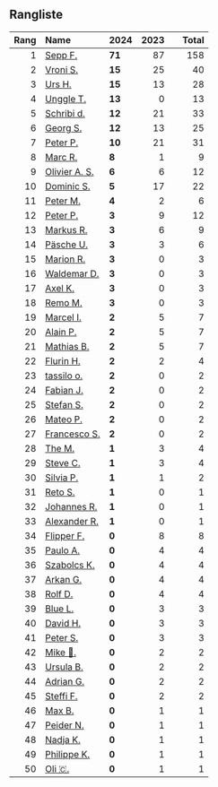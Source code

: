 ## Rangliste

|   Rang | Name                                                       | 2024   |   2023 |    |   Total |
|-------:|:-----------------------------------------------------------|:-------|-------:|:---|--------:|
|      1 | [Sepp F.](https://www.strava.com/athletes/16756310)        | **71** |     87 |    |     158 |
|      2 | [Vroni S.](https://www.strava.com/athletes/29514203)       | **15** |     25 |    |      40 |
|      3 | [Urs H.](https://www.strava.com/athletes/372431)           | **15** |     13 |    |      28 |
|      4 | [Unggle T.](https://www.strava.com/athletes/22347544)      | **13** |      0 |    |      13 |
|      5 | [Schribi d.](https://www.strava.com/athletes/11422737)     | **12** |     21 |    |      33 |
|      6 | [Georg S.](https://www.strava.com/athletes/916353)         | **12** |     13 |    |      25 |
|      7 | [Peter P.](https://www.strava.com/athletes/25457664)       | **10** |     21 |    |      31 |
|      8 | [Marc R.](https://www.strava.com/athletes/58984045)        | **8**  |      1 |    |       9 |
|      9 | [Olivier A.  S.](https://www.strava.com/athletes/28727279) | **6**  |      6 |    |      12 |
|     10 | [Dominic S.](https://www.strava.com/athletes/55489726)     | **5**  |     17 |    |      22 |
|     11 | [Peter M.](https://www.strava.com/athletes/14946812)       | **4**  |      2 |    |       6 |
|     12 | [Peter P.](https://www.strava.com/athletes/57591751)       | **3**  |      9 |    |      12 |
|     13 | [Markus R.](https://www.strava.com/athletes/4722924)       | **3**  |      6 |    |       9 |
|     14 | [Päsche U.](https://www.strava.com/athletes/28885166)      | **3**  |      3 |    |       6 |
|     15 | [Marion R.](https://www.strava.com/athletes/26731457)      | **3**  |      0 |    |       3 |
|     16 | [Waldemar D.](https://www.strava.com/athletes/7070994)     | **3**  |      0 |    |       3 |
|     17 | [Axel K.](https://www.strava.com/athletes/59300995)        | **3**  |      0 |    |       3 |
|     18 | [Remo M.](https://www.strava.com/athletes/10098982)        | **3**  |      0 |    |       3 |
|     19 | [Marcel I.](https://www.strava.com/athletes/7534298)       | **2**  |      5 |    |       7 |
|     20 | [Alain P.](https://www.strava.com/athletes/3430605)        | **2**  |      5 |    |       7 |
|     21 | [Mathias B.](https://www.strava.com/athletes/49060784)     | **2**  |      5 |    |       7 |
|     22 | [Flurin H.](https://www.strava.com/athletes/60467988)      | **2**  |      2 |    |       4 |
|     23 | [tassilo o.](https://www.strava.com/athletes/63864070)     | **2**  |      0 |    |       2 |
|     24 | [Fabian J.](https://www.strava.com/athletes/3980614)       | **2**  |      0 |    |       2 |
|     25 | [Stefan S.](https://www.strava.com/athletes/4143694)       | **2**  |      0 |    |       2 |
|     26 | [Mateo P.](https://www.strava.com/athletes/8923478)        | **2**  |      0 |    |       2 |
|     27 | [Francesco S.](https://www.strava.com/athletes/12378132)   | **2**  |      0 |    |       2 |
|     28 | [The M.](https://www.strava.com/athletes/6200327)          | **1**  |      3 |    |       4 |
|     29 | [Steve C.](https://www.strava.com/athletes/15992918)       | **1**  |      3 |    |       4 |
|     30 | [Silvia P.](https://www.strava.com/athletes/14573315)      | **1**  |      1 |    |       2 |
|     31 | [Reto S.](https://www.strava.com/athletes/9681288)         | **1**  |      0 |    |       1 |
|     32 | [Johannes R.](https://www.strava.com/athletes/3824890)     | **1**  |      0 |    |       1 |
|     33 | [Alexander R.](https://www.strava.com/athletes/5329940)    | **1**  |      0 |    |       1 |
|     34 | [Flipper F.](https://www.strava.com/athletes/42768485)     | **0**  |      8 |    |       8 |
|     35 | [Paulo A.](https://www.strava.com/athletes/21995947)       | **0**  |      4 |    |       4 |
|     36 | [Szabolcs K.](https://www.strava.com/athletes/14460104)    | **0**  |      4 |    |       4 |
|     37 | [Arkan G.](https://www.strava.com/athletes/8800165)        | **0**  |      4 |    |       4 |
|     38 | [Rolf D.](https://www.strava.com/athletes/18050383)        | **0**  |      4 |    |       4 |
|     39 | [Blue L.](https://www.strava.com/athletes/84269972)        | **0**  |      3 |    |       3 |
|     40 | [David H.](https://www.strava.com/athletes/2116373)        | **0**  |      3 |    |       3 |
|     41 | [Peter S.](https://www.strava.com/athletes/8718070)        | **0**  |      3 |    |       3 |
|     42 | [Mike 🎲.](https://www.strava.com/athletes/6991554)         | **0**  |      2 |    |       2 |
|     43 | [Ursula B.](https://www.strava.com/athletes/7692435)       | **0**  |      2 |    |       2 |
|     44 | [Adrian G.](https://www.strava.com/athletes/18926488)      | **0**  |      2 |    |       2 |
|     45 | [Steffi  F.](https://www.strava.com/athletes/96508304)     | **0**  |      2 |    |       2 |
|     46 | [Max B.](https://www.strava.com/athletes/24834013)         | **0**  |      1 |    |       1 |
|     47 | [Peider N.](https://www.strava.com/athletes/22440929)      | **0**  |      1 |    |       1 |
|     48 | [Nadja K.](https://www.strava.com/athletes/16030256)       | **0**  |      1 |    |       1 |
|     49 | [Philippe K.](https://www.strava.com/athletes/10843886)    | **0**  |      1 |    |       1 |
|     50 | [Oli 🇨.](https://www.strava.com/athletes/31956795)         | **0**  |      1 |    |       1 |